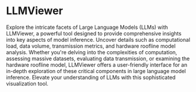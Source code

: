 # LLMViewer

Explore the intricate facets of Large Language Models (LLMs) with LLMViewer, a powerful tool designed to provide comprehensive insights into key aspects of model inference. Uncover details such as computational load, data volume, transmission metrics, and hardware roofline model analysis. Whether you're delving into the complexities of computation, assessing massive datasets, evaluating data transmission, or examining the hardware roofline model, LLMViewer offers a user-friendly interface for an in-depth exploration of these critical components in large language model inference. Elevate your understanding of LLMs with this sophisticated visualization tool.
